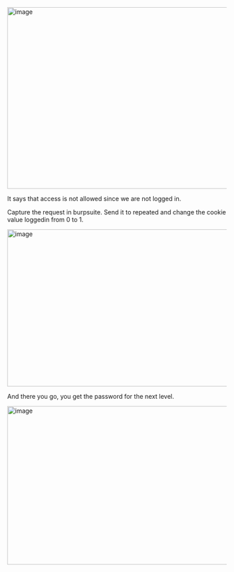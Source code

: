 <img width="828" height="416" alt="image" src="https://github.com/user-attachments/assets/cce843fd-47de-4051-aac9-4d2594c5769e" />

It says that access is not allowed since we are not logged in.

Capture the request in burpsuite. Send it to repeated and change the cookie value loggedin from 0 to 1.

<img width="828" height="360" alt="image" src="https://github.com/user-attachments/assets/49621ff6-0d9e-475d-bf0e-16d267f629d9" />

And there you go, you get the password for the next level.

<img width="828" height="363" alt="image" src="https://github.com/user-attachments/assets/f21047e2-3b01-4077-9588-051d492ac57d" />
